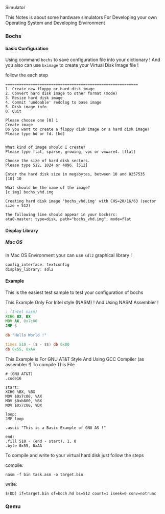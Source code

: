 

Simulator 

This Notes is about some hardware simulators For Developing your own Operating System and Developing Environment


### Bochs

#### basic Configuration

Using command `bochs` to save configuration file into your dictionary ! And you also can use `bximage` to create your Virtual Disk Image file !

follow the each step
```shell
==========================================================
1. Create new floppy or hard disk image
2. Convert hard disk image to other format (mode)
3. Resize hard disk image
4. Commit 'undoable' redolog to base image
5. Disk image info
0. Quit

Please choose one [0] 1  
Create image
Do you want to create a floppy disk image or a hard disk image?
Please type hd or fd. [hd] 

  
What kind of image should I create?
Please type flat, sparse, growing, vpc or vmware4. [flat] 
 
Choose the size of hard disk sectors.
Please type 512, 1024 or 4096. [512] 

Enter the hard disk size in megabytes, between 10 and 8257535
[10] 10

What should be the name of the image?
[c.img] bochs_vhd.img

Creating hard disk image 'bochs_vhd.img' with CHS=20/16/63 (sector size = 512)

The following line should appear in your bochsrc:
ata0-master: type=disk, path="bochs_vhd.img", mode=flat
```


#### Display Library 

##### Mac OS
In Mac OS Environment your can use `sdl2` graphical library !
```c
config_interface: textconfig
display_library: sdl2
```


#### Example

This is the easiest test sample to test your configuration of bochs

This Example Only For Intel style (NASM) ! And Using NASM Assembler !
```asm
; (Intel nasm)
XCHG BX, BX
MOV AX, 0x7c00
JMP $

db "Hello World !"

times 510 - ($ - $$) db 0x00
db 0x55, 0xAA
```
This Example is For GNU AT&T Style And Using GCC Compiler (as assembler !) To compile This File 

```
# (GNU AT&T)
.code16

start:
XCHG %BX, %BX
MOV $0x7c00, %AX
MOV $0xb800, %BX
MOV $0x7c00, %DX

loop:
JMP loop

.ascii "This is a Basic Example of GNU AS !"

end:
.fill 510 - (end - start), 1, 0
.byte 0x55, 0xAA
```

To compile and write to your virtual hard disk just follow the steps

compile:
```shell
nasm -f bin task.asm -o target.bin
```
write:
```shell
$(DD) if=target.bin of=boch.hd bs=512 count=1 iseek=0 conv=notrunc
```

### Qemu